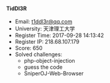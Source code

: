 #### TidDl3R  

* Email: t1ddl3r@qq.com  
* University: 天津理工大学  
* Register Time: 2017-09-28 14:13:42  
* Register IP: 218.68.107.179  
* Score: 650  
* Solved challenges: 
  * php-object-injection  
  * guess the code  
  * SniperOJ-Web-Browser  
